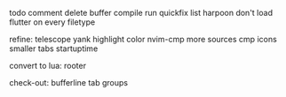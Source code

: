 todo comment
delete buffer
compile run
quickfix list
harpoon
don't load flutter on every filetype


refine:
telescope
yank highlight color
nvim-cmp more sources
cmp icons
smaller tabs
startuptime

convert to lua:
rooter

check-out:
bufferline tab groups
